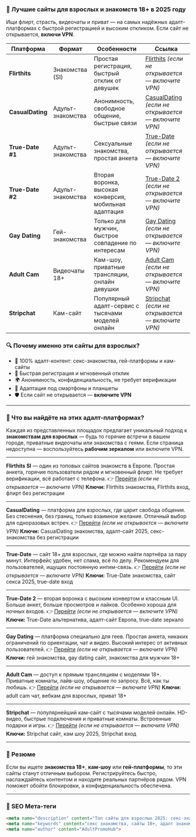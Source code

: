 ### 💋 Лучшие сайты для взрослых и знакомств 18+ в 2025 году

Ищи флирт, страсть, видеочаты и приват — на самых надёжных адалт-платформах с быстрой регистрацией и высоким откликом. Если сайт не открывается, **включи VPN**.



| Платформа        | Формат            | Особенности                                            | Ссылка                                                                                       |
| ---------------- | ----------------- | ------------------------------------------------------ | -------------------------------------------------------------------------------------------- |
| **Flirthits**    | Знакомства (SI)   | Простая регистрация, быстрый отклик от девушек         | [Flirthits](https://wait-page.eu/a/9rrRWHml5C3ZkJ) *(если не открывается — включите VPN)*    |
| **CasualDating** | Адульт-знакомства | Анонимность, свободное общение, быстрые связи          | [CasualDating](https://wait-page.eu/a/L99MEHkojuPKZJ) *(если не открывается — включите VPN)* |
| **True-Date #1** | Адульт-знакомства | Сексуальные знакомства, простая анкета                 | [True-Date](https://true-date.eu/a/QWWZMcRyPfMQ8V) *(если не открывается — включите VPN)*    |
| **True-Date #2** | Адульт-знакомства | Вторая воронка, высокая конверсия, мобильная адаптация | [True-Date 2](https://true-date.eu/a/0RRvKiKkLT2r5B) *(если не открывается — включите VPN)*  |
| **Gay Dating**   | Гей-знакомства    | Только для мужчин, быстрое совпадение по интересам     | [Gay Dating](https://true-date.eu/a/733NRuYQgIB2V1) *(если не открывается — включите VPN)*   |
| **Adult Cam**    | Видеочаты 18+     | Кам-шоу, приватные трансляции, онлайн девушки          | [Adult Cam](https://true-date.eu/a/qxxw1i23EuQvB1) *(если не открывается — включите VPN)*    |
| **Stripchat**    | Кам-сайт          | Популярный адалт-сервис с тысячами моделей онлайн      | [Stripchat](https://wait-page.eu/a/kRR91iqKg3sQNEl) *(если не открывается — включите VPN)*   |



### 🔍 Почему именно эти сайты для взрослых?

* 🔞 100% адалт-контент: секс-знакомства, гей-платформы и кам-сайты
* 🚀 Быстрая регистрация и мгновенный отклик
* 🌍 Анонимность, конфиденциальность, не требует верификации
* 📱 Адаптация под смартфоны и планшеты
* 🛡 Если сайт не открывается — **включите VPN**

---

### 🎁 Что вы найдёте на этих адалт-платформах?

Каждая из представленных площадок предлагает уникальный подход к **знакомствам для взрослых** — будь то горячие встречи в вашем городе, приватные видеочаты или знакомства с геями. Если страница недоступна — воспользуйтесь **рабочим зеркалом** или включите VPN.

---

**Flirthits SI** — один из топовых сайтов знакомств в Европе. Простая анкета, горячие пользователи рядом и мгновенный флирт. Не требует верификации, всё работает с телефона.
👉 [Перейти](https://wait-page.eu/a/9rrRWHml5C3ZkJ) *(если не открывается — включите VPN)*
**Ключи:** Flirthits знакомства, Flirthits вход, флирт без регистрации

---

**CasualDating** — платформа для взрослых, где царит свобода общения. Без стеснения, без границ, только взаимное желание. Отличный выбор для одноразовых встреч.
👉 [Перейти](https://wait-page.eu/a/L99MEHkojuPKZJ) *(если не открывается — включите VPN)*
**Ключи:** CasualDating знакомства, адалт-сайт 2025, секс-знакомства без регистрации

---

**True-Date** — сайт 18+ для взрослых, где можно найти партнёра за пару минут. Интерфейс удобен, нет спама, всё по делу. Рекомендуем для пользователей, ищущих постоянную интим-связь.
👉 [Перейти](https://true-date.eu/a/QWWZMcRyPfMQ8V) *(если не открывается — включите VPN)*
**Ключи:** True-Date знакомства, сайт секса 2025, true-date вход

---

**True-Date 2** — вторая воронка с высоким конвертом и классным UI. Больше анкет, больше просмотров и лайков. Особенно хороша для ночных входов.
👉 [Перейти](https://true-date.eu/a/0RRvKiKkLT2r5B) *(если не открывается — включите VPN)*
**Ключи:** True-Date альтернатива, адалт-сайт Европа, true-date зеркало

---

**Gay Dating** — платформа специально для геев. Простая анкета, никаких ограничений по ориентации, чат и видео. Высокий интерес от активных пользователей.
👉 [Перейти](https://true-date.eu/a/733NRuYQgIB2V1) *(если не открывается — включите VPN)*
**Ключи:** гей знакомства, gay dating сайт, знакомства для мужчин 18+

---

**Adult Cam** — доступ к прямым трансляциям с моделями 18+. Приватные комнаты, лайв-шоу, общение по запросу. Всё, как ты любишь.
👉 [Перейти](https://true-date.eu/a/qxxw1i23EuQvB1) *(если не открывается — включите VPN)*
**Ключи:** adult cam чат, вебкам для взрослых, приват 18+

---

**Stripchat** — популярнейший кам-сайт с тысячами моделей онлайн. HD-видео, быстрые подключения и приватные комнаты. Встроенные подарки и игры.
👉 [Перейти](https://wait-page.eu/a/kRR91iqKg3sQNEl) *(если не открывается — включите VPN)*
**Ключи:** Stripchat сайт, кам шоу 2025, Stripchat вход

---

### 🧲 Резюме

Если вы ищете **знакомства 18+**, **кам-шоу** или **гей-платформы**, то эти сайты станут отличным выбором. Регистрируйтесь быстро, наслаждайтесь контентом и находите реальных партнёров рядом. VPN поможет обойти блокировки, а конфиденциальность обеспечена.

---

### 📌 SEO Мета-теги

```html
<meta name="description" content="Топ сайты для взрослых 2025: секс-знакомства, гей-платформы, вебкам-шоу. Быстрая регистрация, зеркала, VPN.">
<meta name="keywords" content="секс знакомства, сайты 18+, адалт знакомства 2025, adult cam, гей знакомства, adult dating, cam шоу">
<meta name="author" content="AdultPromoHub">
```
